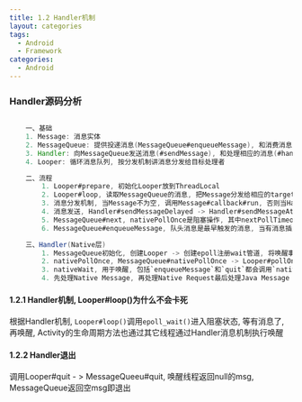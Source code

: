 ```yaml
---
title: 1.2 Handler机制
layout: categories
tags:
  - Android
  - Framework
categories:
  - Android
---
```


### Handler源码分析

```java

    一、基础
    1. Message: 消息实体
    2. MessageQueue: 提供投递消息(MessageQueue#enqueueMessage), 和消费消息(MessageQueue#next)
    3. Handler: 向MessageQueue发送消息(#sendMessage), 和处理相应的消息(#handleMessage)
    4. Looper: 循环消息队列, 按分发机制讲消息分发给目标处理者

    二、流程
        1. Looper#prepare, 初始化Looper放到ThreadLocal
        2. Looper#loop, 读取MessageQueue的消息, 把Message分发给相应的target, 把消息放回消息池, 以便复用
        3. 消息分发机制, 当Message不为空, 调用Message#callback#run, 否则当Handler#mCallback不为空, 回调方法mCallback#handleMessage, 否则调用Handler#handleMessage
        4. 消息发送, Handler#sendMessageDelayed -> Handler#sendMessageAtTime -> Message#queueMessage
        5. MessageQueue#next, nativePollOnce是阻塞操作, 其中nextPollTimeoutMills代表下一个消息到来需要等待的时长, 当nativePollOnce返回时, next()从mMessage中提取一条消息
        6. MessageQueue#enqueueMessage, 队头消息是最早触发的消息, 当有消息插入时, 会从队列头开始遍历, 直到找到消息合适插入位置, 确保消息的时间顺序

    三、Handler(Native层)
        1. MessageQueue初始化, 创建Looper -> 创建epoll注册wait管道, 将唤醒事件(mWakeEventFd)添加到epoll实例, epoll_create/epoll_ctl
        2. nativePollOnce, MessageQueue#nativePollOnce -> Looper#pollOnce -> Looper#pollInner -> epoll_wait; 1. 调用epoll_wait阻塞方法, 用于等待事件发生或者超时, 2. epoll_wait返回: POOL_ERROR, 发生错误, 直接跳转到Done; POLL_TIMEOUT, 超时跳转到Done; 检测到管道有事件， (1)如果是管道读端产生事件, 则直接读取管道的数据, (2)如果是其它事件, 则处理request并生成response, push到response数组
        3. nativeWait, 用于唤醒, 包括`enqueueMessage`和`quit`都会调用`nativeWake`, 向管道写入字符
        4. 先处理Native Message, 再处理Native Request最后处理Java Message

```
#### 1.2.1 Handler机制, Looper#loop()为什么不会卡死
根据Handler机制, `Looper#loop()`调用`epoll_wait()`进入阻塞状态, 等有消息了, 再唤醒, Activity的生命周期方法也通过其它线程通过Handler消息机制执行唤醒

#### 1.2.2 Handler退出
调用Looper#quit - > MessageQueeu#quit, 唤醒线程返回null的msg, MessageQueue返回空msg即退出
